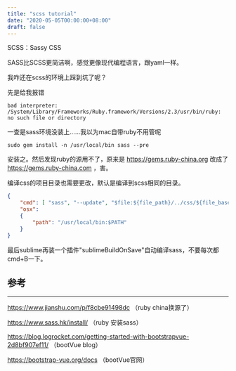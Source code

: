 ```yaml
---
title: "scss tutorial"
date: "2020-05-05T00:00:00+08:00"
draft: false
---
```


SCSS：Sassy CSS

SASS比SCSS更简洁啊，感觉更像现代编程语言，跟yaml一样。

我咋还在scss的环境上踩到坑了呢？

先是给我报错

```shell
bad interpreter: /System/Library/Frameworks/Ruby.framework/Versions/2.3/usr/bin/ruby: no such file or directory
```

一查是sass环境没装上……我以为mac自带ruby不用管呢

```shell
sudo gem install -n /usr/local/bin sass --pre   
```

安装之。然后发现ruby的源用不了，原来是 https://gems.ruby-china.org 改成了 https://gems.ruby-china.com ，害。

编译css的项目目录也需要更改，默认是编译到scss相同的目录。

```json
{
	"cmd": [ "sass", "--update", "$file:${file_path}/../css/${file_base_name}.css", "--stop-on-error", "--no-cache"],
	"osx": 
	{
		"path": "/usr/local/bin:$PATH"
	}
}
```

最后sublime再装一个插件"sublimeBuildOnSave"自动编译sass，不要每次都cmd+B一下。

## 参考

---

https://www.jianshu.com/p/f8cbe91498dc （ruby china换源了）

https://www.sass.hk/install/ （ruby 安装sass）

https://blog.logrocket.com/getting-started-with-bootstrapvue-2d8bf907ef11/ （bootVue blog）

https://bootstrap-vue.org/docs （bootVue官网）